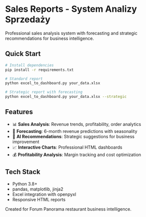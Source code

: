 # Sales Reports - System Analizy Sprzedaży

Professional sales analysis system with forecasting and strategic recommendations for business intelligence.

## Quick Start

```bash
# Install dependencies
pip install -r requirements.txt

# Standard report
python excel_to_dashboard.py your_data.xlsx

# Strategic report with forecasting
python excel_to_dashboard.py your_data.xlsx --strategic
```

## Features

- 📊 **Sales Analysis**: Revenue trends, profitability, order analytics
- 🔮 **Forecasting**: 6-month revenue predictions with seasonality
- 🎯 **AI Recommendations**: Strategic suggestions for business improvement
- 📈 **Interactive Charts**: Professional HTML dashboards
- 💰 **Profitability Analysis**: Margin tracking and cost optimization

## Tech Stack

- Python 3.8+
- pandas, matplotlib, jinja2
- Excel integration with openpyxl
- Responsive HTML reports

Created for Forum Panorama restaurant business intelligence.